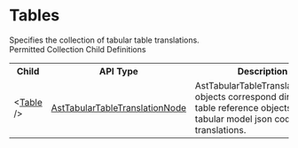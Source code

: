 # Tables

<div class="LanguageSummary"><div class ="SummaryItem">Specifies the collection of tabular table translations.</div></div><div class="SchemaBindingGroup"><div class="SchemaBindingGroupHeader">Permitted Collection Child Definitions</div><table id="SchemaBindingList" class="SchemaBindingList"><tbody><tr><th class="SchemaBindingNameColumnHeader">Child</th><th class="SchemaBindingTypeColumnHeader">API Type</th><th class="SchemaBindingSummaryColumnHeader">Description</th></tr><tr class="cd0"><td class="SchemaBindingName"><span class="punc">&lt;</span><a href=Varigence.Languages.Biml.Tabular.AstTabularTableTranslationNode.html">Table</a><span class="punc"> /&gt;</span></td><td class="SchemaBindingType"><a href="../api-reference/Varigence.Languages.Biml.Tabular.AstTabularTableTranslationNode.html">AstTabularTableTranslationNode</a></td><td class="SchemaBindingSummary">AstTabularTableTranslationNode objects correspond directly to table reference objects in tabular model json code for translations.</td></tr></tbody></table></div>